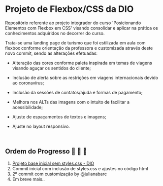 # Projeto de Flexbox/CSS da DIO

Repositório referente ao projeto integrador do curso 'Posicionando Elementos com Flexbox em CSS' visando consolidar e aplicar na prática os conhecimentos adquiridos no decorrer do curso.

Trata-se uma landing page de turismo que foi estilizada em aula com flexbox conforme orientação da professora e customizada através deste novo commit, sendo as alterações efetuadas:

* Alteração das cores conforme paleta inspirada em temas de viagens visando aguçar os sentidos do cliente;

* Inclusão de alerta sobre as restrições em viagens internacionais devido ao coronavírus;

* Inclusão da sessões de contatos/ajuda e formas de pagamento;

* Melhora nos ALTs das imagens com o intuito de facilitar a acessibilidade;

* Ajuste de espaçamentos de textos e imagens;

* Ajuste no layout responsivo.

<br>

## Ordem do Progresso :egg: :hatching_chick: :hatched_chick:

1. [Projeto base inicial sem styles.css - DIO](https://gitlab.com/karensantos/project-flexbox-dio/-/tree/master/flex-projeto)
2. Commit inicial com inclusão de styles.css e ajustes no código html 
3. 2º commit com customização by @julianabarc
4. Em breve mais.. 